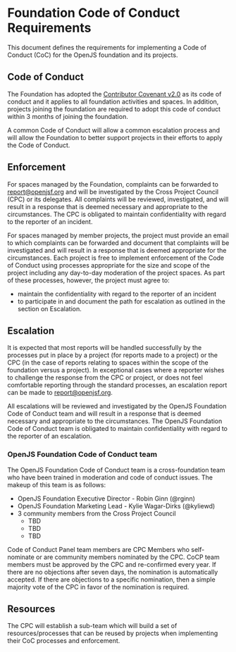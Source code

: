 # Foundation Code of Conduct Requirements

This document defines the requirements for implementing a Code of Conduct (CoC)
for the OpenJS foundation and its projects.

## Code of Conduct

The Foundation has adopted the
[Contributor Covenant v2.0](https://www.contributor-covenant.org/version/2/0/code_of_conduct/)
as its code of conduct and it applies to all foundation activities and spaces. In
addition, projects joining the foundation are required to adopt this code of conduct
within 3 months of joining the foundation.

A common Code of Conduct will allow a common
escalation process and will allow the Foundation to better support projects in their efforts to apply
the Code of Conduct.

## Enforcement

For spaces managed by the Foundation, complaints can be forwarded to report@openjsf.org and will
be investigated by the Cross Project Council (CPC) or its delegates. All complaints will be reviewed,
investigated, and will result in a response that is deemed necessary and appropriate
to the circumstances. The CPC is obligated to maintain confidentiality with regard
to the reporter of an incident.

For spaces managed by member projects, the project must provide an email to which complaints
can be forwarded and document that complaints will be investigated and will result in a
response that is deemed appropriate for the circumstances. Each project is free to
implement enforcement of the Code of Conduct using processes appropriate for the size
and scope of the project including any day-to-day moderation of the project spaces. As part
of these processes, however, the project must agree to:
  * maintain the confidentiality with regard to the reporter of an incident
  * to participate in and document the path for escalation as outlined in the section on Escalation.

## Escalation

It is expected that most reports will be handled successfully by the processes put
in place by a project (for reports made to a project) or the CPC (in the
case of reports relating to spaces within the scope of the foundation versus a project).
In exceptional cases where a reporter wishes to challenge the response from the CPC or
project, or does not feel comfortable reporting through the standard processes, an escalation
report can be made to report@openjsf.org.

All escalations will be reviewed and investigated by the OpenJS Foundation Code of Conduct team
and will result in a response that is deemed necessary and appropriate to the circumstances.
The OpenJS Foundation Code of Conduct team is obligated to maintain confidentiality with regard
to the reporter of an escalation.

### OpenJS Foundation Code of Conduct team

The OpenJS Foundation Code of Conduct team is a cross-foundation team who have been trained in moderation
and code of conduct issues. The makeup of this team is as follows:

* OpenJS Foundation Executive Director - Robin Ginn (@rginn)
* OpenJS Foundation Marketing Lead - Kylie Wagar-Dirks (@kyliewd)
* 3 community members from the Cross Project Council
  - TBD
  - TBD
  - TBD

Code of Conduct Panel team members are CPC Members who self-nominate or are community
members nominated by the CPC. CoCP team members must be approved by the CPC and re-confirmed
every year. If there are no objections after seven days, the nomination is automatically
accepted. If there are objections to a specific nomination, then a simple majority vote of
the CPC in favor of the nomination is required.

## Resources

The CPC will establish a sub-team which will build a set of resources/processes that
can be reused by projects when implementing their CoC processes and enforcement.

